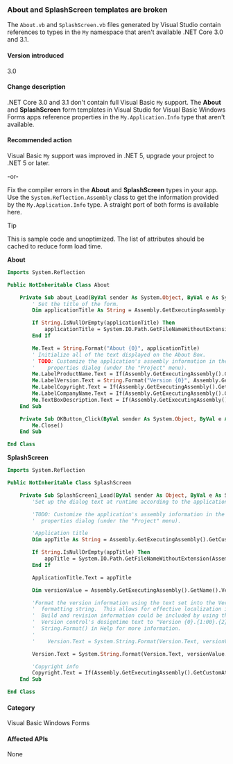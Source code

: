 ﻿### About and SplashScreen templates are broken

The `About.vb` and `SplashScreen.vb` files generated by Visual Studio contain references to types in the `My` namespace that aren't available .NET Core 3.0 and 3.1.

#### Version introduced

3.0

#### Change description

.NET Core 3.0 and 3.1 don't contain full Visual Basic `My` support. The **About** and **SplashScreen** form templates in Visual Studio for Visual Basic Windows Forms apps reference properties in the `My.Application.Info` type that aren't available.

#### Recommended action

Visual Basic `My` support was improved in .NET 5, upgrade your project to .NET 5 or later.

-or-

Fix the compiler errors in the **About** and **SplashScreen** types in your app. Use the `System.Reflection.Assembly` class to get the information provided by the `My.Application.Info` type. A straight port of both forms is available here.

> [!TIP]
> This is sample code and unoptimized. The list of attributes should be cached to reduce form load time.

**About**

```vb
Imports System.Reflection

Public NotInheritable Class About

    Private Sub about_Load(ByVal sender As System.Object, ByVal e As System.EventArgs) Handles MyBase.Load
        ' Set the title of the form.
        Dim applicationTitle As String = Assembly.GetExecutingAssembly().GetCustomAttribute(Of AssemblyTitleAttribute)()?.Title

        If String.IsNullOrEmpty(applicationTitle) Then
            applicationTitle = System.IO.Path.GetFileNameWithoutExtension(Assembly.GetExecutingAssembly().GetName().Name)
        End If

        Me.Text = String.Format("About {0}", applicationTitle)
        ' Initialize all of the text displayed on the About Box.
        ' TODO: Customize the application's assembly information in the "Application" pane of the project 
        '    properties dialog (under the "Project" menu).
        Me.LabelProductName.Text = If(Assembly.GetExecutingAssembly().GetCustomAttribute(Of AssemblyProductAttribute)()?.Product, "")
        Me.LabelVersion.Text = String.Format("Version {0}", Assembly.GetExecutingAssembly().GetName().Version)
        Me.LabelCopyright.Text = If(Assembly.GetExecutingAssembly().GetCustomAttribute(Of AssemblyCopyrightAttribute)()?.Copyright, "")
        Me.LabelCompanyName.Text = If(Assembly.GetExecutingAssembly().GetCustomAttribute(Of AssemblyCompanyAttribute)()?.Company, "")
        Me.TextBoxDescription.Text = If(Assembly.GetExecutingAssembly().GetCustomAttribute(Of AssemblyDescriptionAttribute)()?.Description, "")
    End Sub

    Private Sub OKButton_Click(ByVal sender As System.Object, ByVal e As System.EventArgs) Handles OKButton.Click
        Me.Close()
    End Sub

End Class
```

**SplashScreen**

```vb
Imports System.Reflection

Public NotInheritable Class SplashScreen

    Private Sub SplashScreen1_Load(ByVal sender As Object, ByVal e As System.EventArgs) Handles Me.Load
        'Set up the dialog text at runtime according to the application's assembly information.  

        'TODO: Customize the application's assembly information in the "Application" pane of the project 
        '  properties dialog (under the "Project" menu).

        'Application title
        Dim appTitle As String = Assembly.GetExecutingAssembly().GetCustomAttribute(Of AssemblyTitleAttribute)()?.Title

        If String.IsNullOrEmpty(appTitle) Then
            appTitle = System.IO.Path.GetFileNameWithoutExtension(Assembly.GetExecutingAssembly().GetName().Name)
        End If

        ApplicationTitle.Text = appTitle

        Dim versionValue = Assembly.GetExecutingAssembly().GetName().Version

        'Format the version information using the text set into the Version control at design time as the
        '  formatting string.  This allows for effective localization if desired.
        '  Build and revision information could be included by using the following code and changing the 
        '  Version control's designtime text to "Version {0}.{1:00}.{2}.{3}" or something similar.  See
        '  String.Format() in Help for more information.
        '
        '    Version.Text = System.String.Format(Version.Text, versionValue.Major, versionValue.Minor, versionValue.Build, versionValue.Revision)

        Version.Text = System.String.Format(Version.Text, versionValue.Major, versionValue.Minor)

        'Copyright info
        Copyright.Text = If(Assembly.GetExecutingAssembly().GetCustomAttribute(Of AssemblyCopyrightAttribute)()?.Copyright, "")
    End Sub

End Class
```

#### Category

Visual Basic
Windows Forms

#### Affected APIs

None
